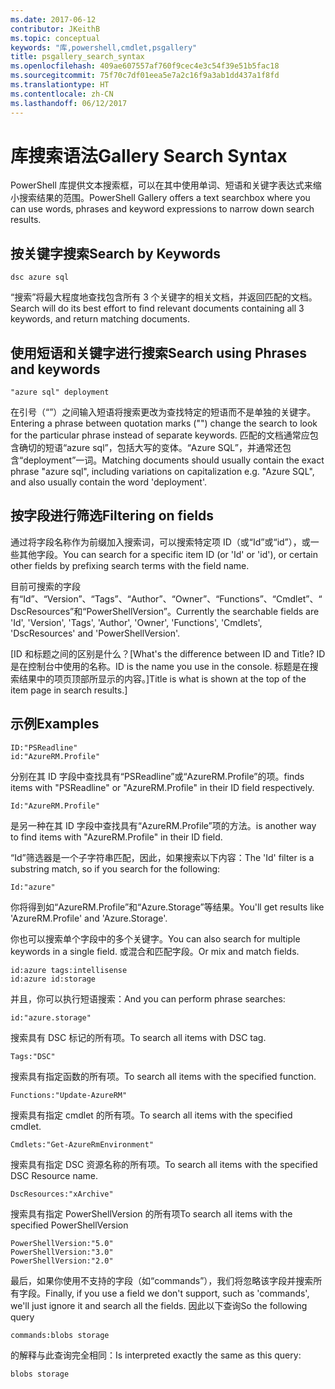 ```yaml
---
ms.date: 2017-06-12
contributor: JKeithB
ms.topic: conceptual
keywords: "库,powershell,cmdlet,psgallery"
title: psgallery_search_syntax
ms.openlocfilehash: 409ae607557af760f9cec4e3c54f39e51b5fac18
ms.sourcegitcommit: 75f70c7df01eea5e7a2c16f9a3ab1dd437a1f8fd
ms.translationtype: HT
ms.contentlocale: zh-CN
ms.lasthandoff: 06/12/2017
---
```

# <a name="gallery-search-syntax"></a><span data-ttu-id="77903-103">库搜索语法</span><span class="sxs-lookup"><span data-stu-id="77903-103">Gallery Search Syntax</span></span>

<span data-ttu-id="77903-104">PowerShell 库提供文本搜索框，可以在其中使用单词、短语和关键字表达式来缩小搜索结果的范围。</span><span class="sxs-lookup"><span data-stu-id="77903-104">PowerShell Gallery offers a text searchbox where you can use words, phrases and keyword expressions to narrow down search results.</span></span>

## <a name="search-by-keywords"></a><span data-ttu-id="77903-105">按关键字搜索</span><span class="sxs-lookup"><span data-stu-id="77903-105">Search by Keywords</span></span>

    dsc azure sql

<span data-ttu-id="77903-106">“搜索”将最大程度地查找包含所有 3 个关键字的相关文档，并返回匹配的文档。</span><span class="sxs-lookup"><span data-stu-id="77903-106">Search will do its best effort to find relevant documents containing all 3 keywords, and return matching documents.</span></span>

## <a name="search-using-phrases-and-keywords"></a><span data-ttu-id="77903-107">使用短语和关键字进行搜索</span><span class="sxs-lookup"><span data-stu-id="77903-107">Search using Phrases and keywords</span></span>

    "azure sql" deployment

<span data-ttu-id="77903-108">在引号（“”）之间输入短语将搜索更改为查找特定的短语而不是单独的关键字。</span><span class="sxs-lookup"><span data-stu-id="77903-108">Entering a phrase between quotation marks ("") change the search to look for the particular phrase instead of separate keywords.</span></span>
<span data-ttu-id="77903-109">匹配的文档通常应包含确切的短语“azure sql”，包括大写的变体。“Azure SQL”，并通常还包含“deployment”一词。</span><span class="sxs-lookup"><span data-stu-id="77903-109">Matching documents should usually contain the exact phrase "azure sql", including variations on capitalization e.g. "Azure SQL", and also usually contain the word 'deployment'.</span></span>

## <a name="filtering-on-fields"></a><span data-ttu-id="77903-110">按字段进行筛选</span><span class="sxs-lookup"><span data-stu-id="77903-110">Filtering on fields</span></span>

<span data-ttu-id="77903-111">通过将字段名称作为前缀加入搜索词，可以搜索特定项 ID（或“Id”或“id”），或一些其他字段。</span><span class="sxs-lookup"><span data-stu-id="77903-111">You can search for a specific item ID (or 'Id' or 'id'), or certain other fields by prefixing search terms with the field name.</span></span>

<span data-ttu-id="77903-112">目前可搜索的字段有“Id”、“Version”、“Tags”、“Author”、“Owner”、“Functions”、“Cmdlet”、“DscResources”和“PowerShellVersion”。</span><span class="sxs-lookup"><span data-stu-id="77903-112">Currently the searchable fields are 'Id', 'Version', 'Tags', 'Author', 'Owner', 'Functions', 'Cmdlets', 'DscResources' and 'PowerShellVersion'.</span></span>

<span data-ttu-id="77903-113">[ID 和标题之间的区别是什么？</span><span class="sxs-lookup"><span data-stu-id="77903-113">[What's the difference between ID and Title?</span></span> <span data-ttu-id="77903-114">ID 是在控制台中使用的名称。</span><span class="sxs-lookup"><span data-stu-id="77903-114">ID is the name you use in the console.</span></span> <span data-ttu-id="77903-115">标题是在搜索结果中的项页顶部所显示的内容。]</span><span class="sxs-lookup"><span data-stu-id="77903-115">Title is what is shown at the top of the item page in search results.]</span></span>

## <a name="examples"></a><span data-ttu-id="77903-116">示例</span><span class="sxs-lookup"><span data-stu-id="77903-116">Examples</span></span>

    ID:"PSReadline"
    id:"AzureRM.Profile"

<span data-ttu-id="77903-117">分别在其 ID 字段中查找具有“PSReadline”或“AzureRM.Profile”的项。</span><span class="sxs-lookup"><span data-stu-id="77903-117">finds items with "PSReadline" or "AzureRM.Profile" in their ID field respectively.</span></span>

    Id:"AzureRM.Profile"

<span data-ttu-id="77903-118">是另一种在其 ID 字段中查找具有“AzureRM.Profile”项的方法。</span><span class="sxs-lookup"><span data-stu-id="77903-118">is another way to find items with "AzureRM.Profile" in their ID field.</span></span>

<span data-ttu-id="77903-119">“Id”筛选器是一个子字符串匹配，因此，如果搜索以下内容：</span><span class="sxs-lookup"><span data-stu-id="77903-119">The 'Id' filter is a substring match, so if you search for the following:</span></span>

    Id:"azure"
    
<span data-ttu-id="77903-120">你将得到如“AzureRM.Profile”和“Azure.Storage”等结果。</span><span class="sxs-lookup"><span data-stu-id="77903-120">You'll get results like 'AzureRM.Profile' and 'Azure.Storage'.</span></span>

<span data-ttu-id="77903-121">你也可以搜索单个字段中的多个关键字。</span><span class="sxs-lookup"><span data-stu-id="77903-121">You can also search for multiple keywords in a single field.</span></span> <span data-ttu-id="77903-122">或混合和匹配字段。</span><span class="sxs-lookup"><span data-stu-id="77903-122">Or mix and match fields.</span></span>

    id:azure tags:intellisense
    id:azure id:storage

<span data-ttu-id="77903-123">并且，你可以执行短语搜索：</span><span class="sxs-lookup"><span data-stu-id="77903-123">And you can perform phrase searches:</span></span>

    id:"azure.storage"


<span data-ttu-id="77903-124">搜索具有 DSC 标记的所有项。</span><span class="sxs-lookup"><span data-stu-id="77903-124">To search all items with DSC tag.</span></span>

    Tags:"DSC"

<span data-ttu-id="77903-125">搜索具有指定函数的所有项。</span><span class="sxs-lookup"><span data-stu-id="77903-125">To search all items with the specified function.</span></span>

    Functions:"Update-AzureRM"

<span data-ttu-id="77903-126">搜索具有指定 cmdlet 的所有项。</span><span class="sxs-lookup"><span data-stu-id="77903-126">To search all items with the specified cmdlet.</span></span>
    
    Cmdlets:"Get-AzureRmEnvironment"

<span data-ttu-id="77903-127">搜索具有指定 DSC 资源名称的所有项。</span><span class="sxs-lookup"><span data-stu-id="77903-127">To search all items with the specified DSC Resource name.</span></span>

    DscResources:"xArchive"

<span data-ttu-id="77903-128">搜索具有指定 PowerShellVersion 的所有项</span><span class="sxs-lookup"><span data-stu-id="77903-128">To search all items with the specified PowerShellVersion</span></span>

    PowerShellVersion:"5.0"
    PowerShellVersion:"3.0"
    PowerShellVersion:"2.0"


<span data-ttu-id="77903-129">最后，如果你使用不支持的字段（如“commands”），我们将忽略该字段并搜索所有字段。</span><span class="sxs-lookup"><span data-stu-id="77903-129">Finally, if you use a field we don't support, such as 'commands', we'll just ignore it and search all the fields.</span></span> <span data-ttu-id="77903-130">因此以下查询</span><span class="sxs-lookup"><span data-stu-id="77903-130">So the following query</span></span>

    commands:blobs storage
    
<span data-ttu-id="77903-131">的解释与此查询完全相同：</span><span class="sxs-lookup"><span data-stu-id="77903-131">Is interpreted exactly the same as this query:</span></span>

    blobs storage

